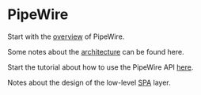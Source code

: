 # PipeWire

Start with the [overview](overview.md) of PipeWire.

Some notes about the [architecture](architecture.md) can be
found here.

Start the tutorial about how to use the PipeWire API
[here](tutorial-index.md).

Notes about the design of the low-level [SPA](spa/design.md)
layer.
